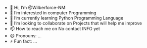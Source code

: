 - 👋 Hi, I’m @Wilberforce-NM
- 👀 I’m interested in computer Programming 
- 🌱 I’m currently learning Python Programming Language 
- 💞️ I’m looking to collaborate on Projects that will help me improve 
- 📫 How to reach me on No contact INFO yet
- 😄 Pronouns: ...
- ⚡ Fun fact: ...

<!---
Wilberforce-NM/Wilberforce-NM is a ✨ special ✨ repository because its `README.md` (this file) appears on your GitHub profile.
You can click the Preview link to take a look at your changes.
--->

